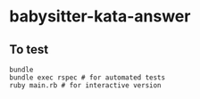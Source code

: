 # babysitter-kata-answer
## To test
```
bundle
bundle exec rspec # for automated tests
ruby main.rb # for interactive version
```
